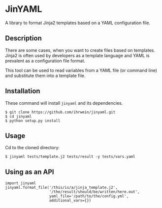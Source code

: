 # JinYAML
A library to format Jinja2 templates based on a YAML configuration file.

## Description

There are some cases, when you want to create files based on templates.
Jinja2 is often used by developers as a template language and YAML is prevalent as a configuration file format.

This tool can be used to read variables from a YAML file (or command line) and substitute them into a template file.

## Installation

These command will install `jinyaml` and its dependencies.
```
$ git clone https://github.com/ihrwein/jinyaml.git
$ cd jinyaml
$ python setup.py install 
```

## Usage

Cd to the cloned directory:
```
$ jinyaml tests/template.j2 tests/result -y tests/vars.yaml
```

## Using as an API

```
import jinyaml
jinyaml.format_file('/this/is/a/jinja_template.j2',
                    '/the/result/should/be/written/here.out',
                    yaml_file='/path/to/the/config.yml',
                    additional_vars={})
```
